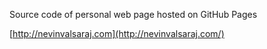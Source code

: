 Source code of personal web page hosted on GitHub Pages

[http://nevinvalsaraj.com](http://nevinvalsaraj.com/)
